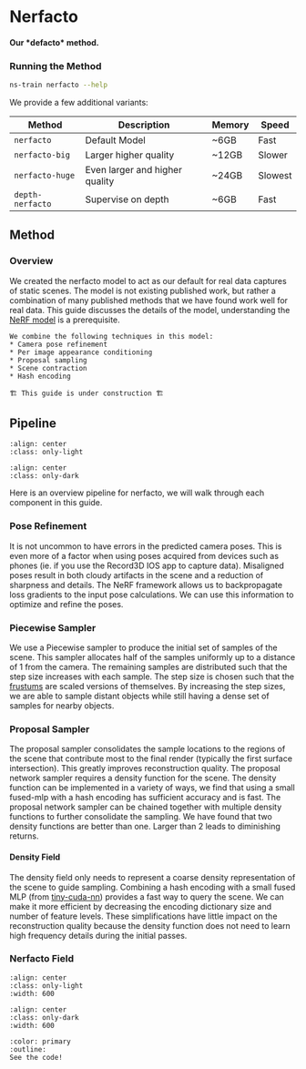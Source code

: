 # Nerfacto

<h4>Our *defacto* method.</h4>
 
### Running the Method
 
```bash
ns-train nerfacto --help
```

We provide a few additional variants:

| Method           | Description                    | Memory | Speed   |
| ---------------- | ------------------------------ | ------ | ------- |
| `nerfacto`       | Default Model                  | ~6GB   | Fast    |
| `nerfacto-big`   | Larger higher quality          | ~12GB  | Slower  |
| `nerfacto-huge`  | Even larger and higher quality | ~24GB  | Slowest |
| `depth-nerfacto` | Supervise on depth             | ~6GB   | Fast    |

## Method

### Overview

We created the nerfacto model to act as our default for real data captures of static scenes. The model is not existing published work, but rather a combination of many published methods that we have found work well for real data. This guide discusses the details of the model, understanding the [NeRF model](./nerf.md) is a prerequisite.

```{admonition} TLDR
We combine the following techniques in this model:
* Camera pose refinement
* Per image appearance conditioning
* Proposal sampling
* Scene contraction
* Hash encoding
```

```{warning}
🏗️ This guide is under construction 🏗️
```

## Pipeline

```{image} imgs/nerfacto/models_nerfacto_pipeline-light.png
:align: center
:class: only-light
```

```{image} imgs/nerfacto/models_nerfacto_pipeline-dark.png
:align: center
:class: only-dark
```

Here is an overview pipeline for nerfacto, we will walk through each component in this guide.

### Pose Refinement

It is not uncommon to have errors in the predicted camera poses. This is even more of a factor when using poses acquired from devices such as phones (ie. if you use the Record3D IOS app to capture data). Misaligned poses result in both cloudy artifacts in the scene and a reduction of sharpness and details. The NeRF framework allows us to backpropagate loss gradients to the input pose calculations. We can use this information to optimize and refine the poses.

### Piecewise Sampler

We use a Piecewise sampler to produce the initial set of samples of the scene. This sampler allocates half of the samples uniformly up to a distance of 1 from the camera. The remaining samples are distributed such that the step size increases with each sample. The step size is chosen such that the [frustums](../model_components/visualize_samples.ipynb) are scaled versions of themselves. By increasing the step sizes, we are able to sample distant objects while still having a dense set of samples for nearby objects.

### Proposal Sampler

The proposal sampler consolidates the sample locations to the regions of the scene that contribute most to the final render (typically the first surface intersection). This greatly improves reconstruction quality. The proposal network sampler requires a density function for the scene. The density function can be implemented in a variety of ways, we find that using a small fused-mlp with a hash encoding has sufficient accuracy and is fast. The proposal network sampler can be chained together with multiple density functions to further consolidate the sampling. We have found that two density functions are better than one. Larger than 2 leads to diminishing returns.

#### Density Field

The density field only needs to represent a coarse density representation of the scene to guide sampling. Combining a hash encoding with a small fused MLP (from [tiny-cuda-nn](https://github.com/NVlabs/tiny-cuda-nn)) provides a fast way to query the scene. We can make it more efficient by decreasing the encoding dictionary size and number of feature levels. These simplifications have little impact on the reconstruction quality because the density function does not need to learn high frequency details during the initial passes.

### Nerfacto Field

```{image} imgs/nerfacto/models_nerfacto_field-light.png
:align: center
:class: only-light
:width: 600
```

```{image} imgs/nerfacto/models_nerfacto_field-dark.png
:align: center
:class: only-dark
:width: 600
```

```{button-link} https://github.com/nerfstudio-project/nerfstudio/blob/main/nerfstudio/models/nerfacto.py
:color: primary
:outline:
See the code!
```
